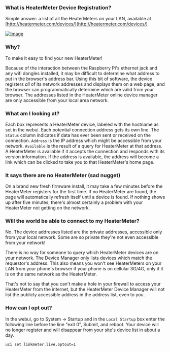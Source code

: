 ### What is HeaterMeter Device Registration?

Simple answer: a list of all the HeaterMeters on your LAN, available at [http://heatermeter.com/devices/](http://heatermeter.com/devices/)

[![Image](https://lh4.googleusercontent.com/-jJ_pd0oKNuk/VC2kT7EjUVI/AAAAAAAACUA/_qHjKOAEeJk/s640/hm-device-manager.png)](https://picasaweb.google.com/lh/photo/_YVb7fjnasLfZlNp8socU9MTjNZETYmyPJy0liipFm0?feat=embedwebsite)

### Why?

To make it easy to find your new HeaterMeter!

Because of the interaction between the Raspberry Pi's ethernet jack and any wifi dongles installed, it may be difficult to determine what address to put in the browser's address bar. Using this bit of software, the device registers *all* of its network addresses and displays them on a web page, and the browser can programmatically determine which are valid from your browser. The addresses listed in the HeaterMeter online device manager are only accessible from your local area network.

### What am I looking at?

Each box represents a HeaterMeter device, labeled with the hostname as set in the webui. Each potential connection address gets its own line. The `Status` column indicates if data has ever been sent or received on the connection. `Address` is the IP address which might be accessible from your network. `Available` is the result of a query for HeaterMeter at that address. A HeaterMeter is available if it accepts the connection and responds with its version information. If the address is available, the address will become a link which can be clicked to take you to that HeaterMeter's home page.

### It says there are no HeaterMeter (sad nugget)

On a brand new fresh firmware install, it may take a few minutes before the HeaterMeter registers for the first time. If no HeaterMeter are found, the page will automatically refresh itself until a device is found. If nothing shows up after five minutes, there's almost certainly a problem with your HeaterMeter not getting on the network.

### Will the world be able to connect to my HeaterMeter?

No. The device addresses listed are the private addresses, accessible only from your local network. Some are so private they're not even accessible from your network!

There is no way for someone to query which HeaterMeter devices are on your network. The Device Manager only lists devices which match the requestor's address. This also means you won't see HeaterMeters on your LAN from your phone's browser if your phone is on cellular 3G/4G, only if it is on the same network as the HeaterMeter.

That's not to say that you can't make a hole in your firewall to access your HeaterMeter from the internet, but the HeaterMeter Device Manager will not list the publicly accessible address in the address list, even to you.

### How can I opt out?

In the webui, go to System -> Startup and in the `Local Startup` box enter the following line before the line "exit 0", Submit, and reboot. Your device will no longer register and will disappear from your site's device list in about a day.
~~~
uci set linkmeter.live.optout=1
~~~